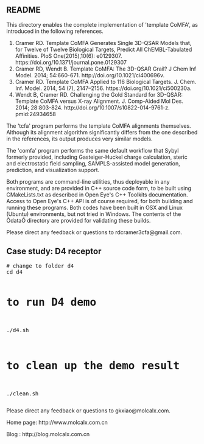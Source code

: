 <h2>README</h2>
This directory enables the complete implementation of 'template CoMFA', as introduced in the following references.
<ol>
   <li>Cramer RD. Template CoMFA Generates Single 3D-QSAR Models that, for Twelve of Twelve Biological Targets, Predict All ChEMBL-Tabulated Affinities. PloS One(2015),10(6): e0129307. https://doi.org/10.1371/journal.pone.0129307</li>
   <li>Cramer RD, Wendt B. Template CoMFA: The 3D-QSAR Grail? J Chem Inf Model. 2014; 54:660-671. http://doi.org/10.1021/ci400696v.</li>
   <li>Cramer RD. Template CoMFA Applied to 116 Biological Targets. J. Chem. Inf. Model. 2014, 54 (7), 2147–2156. https://doi.org/10.1021/ci500230a.</li>
   <li> Wendt B, Cramer RD. Challenging the Gold Standard for 3D-QSAR: Template CoMFA versus X-ray Alignment. J. Comp-Aided Mol Des. 2014; 28:803-824. http://doi.org/10.1007/s10822-014-9761-z. pmid:24934658</li>
</ol>

<p>The 'tcfa' program performs the template CoMFA alignments themselves. Although its alignment algorithm significantly differs from the one described in the references, its output produces very similar models.</p>

<p>The 'comfa' program performs the same default workflow that Sybyl formerly provided, including Gasteiger-Huckel charge calculation, steric and electrostatic field sampling, SAMPLS-assisted model generation, prediction, and visualization support.</p>

<p>Both programs are command-line utilities, thus deployable in any environment, and are provided in C++ source code form, to be built using CMakeLists.txt as described in Open Eye's C++ Toolkits documentation. Access to Open Eye's C++ API is of course required, for both building and running these programs. Both codes have been built in OSX and Linux (Ubuntu) environments, but not tried in Windows. The contents of the ÒdataÓ directory are provided for validating these builds.</p>

<p>Please direct any feedback or questions to rdcramer3cfa@gmail.com. </p>

<h2>Case study: D4 receptor</h2>
<pre line="1" lang="shell">
# change to folder d4
cd d4

# to run D4 demo
./d4.sh

# to clean up the demo result
./clean.sh
</pre>

<p>Please direct any feedback or questions to gkxiao@molcalx.com.</p>
<p>Home page: http://www.molcalx.com.cn</p>
<p>Blog : http://blog.molcalx.com.cn</p>
